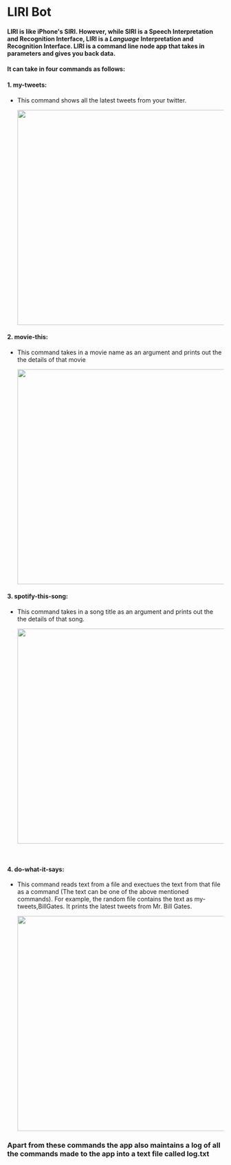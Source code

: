 # LIRI Bot

#### LIRI is like iPhone's SIRI. However, while SIRI is a Speech Interpretation and Recognition Interface, LIRI is a _Language_ Interpretation and Recognition Interface. LIRI is a command line node app that takes in parameters and gives you back data.
#### It can take in four commands as follows:
#### 1. my-tweets:
  * This command shows all the latest tweets from your twitter.
  
     <img src="https://github.com/nabiya15/liri-node-api/blob/master/images/twitter.jpg.png" height= 500px >
     
#### 2. movie-this:
  * This command takes in a movie name as an argument and prints out the the details of that movie
  
     <img src="https://github.com/nabiya15/liri-node-api/blob/master/images/movie.png" height=500px>

#### 3. spotify-this-song:
  * This command takes in a song title as an argument and prints out the the details of that song.
  
     <img src="https://github.com/nabiya15/liri-node-api/blob/master/images/spotify.png" height=500px>
  
#### 4. do-what-it-says:
  * This command reads text from a file and exectues the text from that file as a command (The text can be one of the above mentioned commands). For example, the random file contains the text as my-tweets,BillGates. It prints the latest tweets from Mr. Bill Gates.
  
     <img src="https://github.com/nabiya15/liri-node-api/blob/master/images/random.png" height=500px>
     
### Apart from these commands the app also maintains a log of all the commands made to the app into a text file called log.txt 


